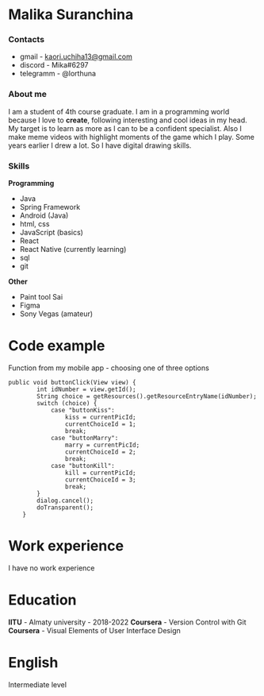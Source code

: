 # Malika Suranchina
### Contacts
- gmail - kaori.uchiha13@gmail.com
- discord - Mika#6297
- telegramm - @lorthuna
### About me
I am a student of 4th course graduate. I am in a programming world because I love to **create**, following interesting and cool ideas in my head. My target is to learn as more as I can to be a confident specialist.
Also I make meme videos with highlight moments of the game which I play.
Some years earlier I drew a lot. So I have digital drawing skills.

### Skills
**Programming**

- Java
- Spring Framework
- Android (Java)
- html, css
- JavaScript (basics)
- React
- React Native (currently learning)
- sql
- git

**Other**

- Paint tool Sai
- Figma
- Sony Vegas (amateur)

# Code example
Function from my mobile app - choosing one of three options
```
public void buttonClick(View view) {
        int idNumber = view.getId();
        String choice = getResources().getResourceEntryName(idNumber);
        switch (choice) {
            case "buttonKiss":
                kiss = currentPicId;
                currentChoiceId = 1;
                break;
            case "buttonMarry":
                marry = currentPicId;
                currentChoiceId = 2;
                break;
            case "buttonKill":
                kill = currentPicId;
                currentChoiceId = 3;
                break;
        }
        dialog.cancel();
        doTransparent();
    }
```
# Work experience
I have no work experience

# Education
**IITU** - Almaty university - 2018-2022
**Coursera** - Version Control with Git
**Coursera** - Visual Elements of User Interface Design

# English
Intermediate level

